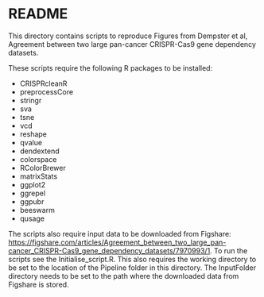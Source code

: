 <h1>README</h1>
This directory contains scripts to reproduce Figures from Dempster et al, Agreement between two large pan-cancer CRISPR-Cas9 gene dependency datasets.


These scripts require the following R packages to be installed:

* CRISPRcleanR
* preprocessCore
* stringr
* sva
* tsne
* vcd
* reshape
* qvalue
* dendextend
* colorspace
* RColorBrewer
* matrixStats
* ggplot2
* ggrepel
* ggpubr
* beeswarm
* qusage

The scripts also require input data to be downloaded from Figshare: https://figshare.com/articles/Agreement_between_two_large_pan-cancer_CRISPR-Cas9_gene_dependency_datasets/7970993/1.
To run the scripts see the Initialise_script.R. This also requires the working directory to be set to the location of the Pipeline folder in this directory. The InputFolder directory needs to be set to the path where the downloaded data from Figshare is stored.
